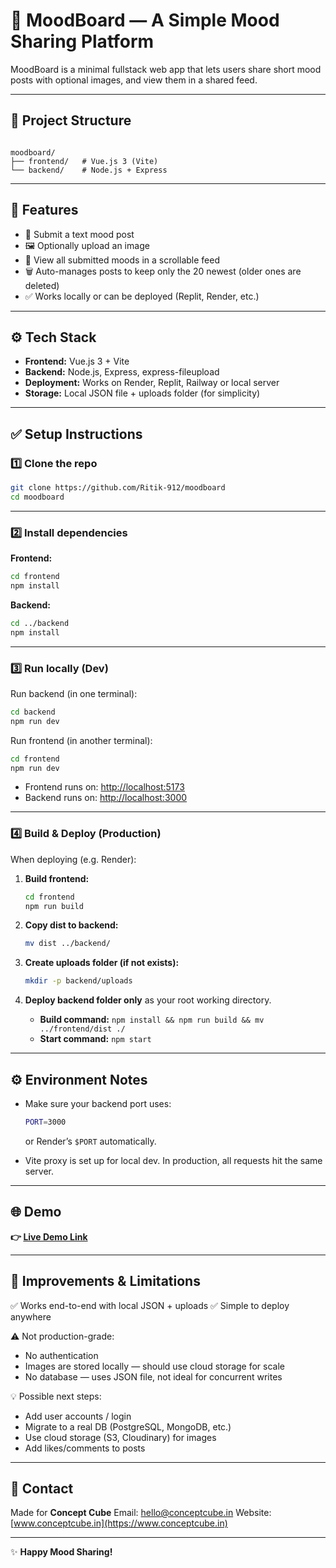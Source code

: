 
# 🎨 MoodBoard — A Simple Mood Sharing Platform

MoodBoard is a minimal fullstack web app that lets users share short mood posts with optional images, and view them in a shared feed.

---

## 📁 Project Structure

```

moodboard/
├── frontend/   # Vue.js 3 (Vite)
└── backend/    # Node.js + Express

```

---

## 🚀 Features

- 📄 Submit a text mood post
- 🖼️ Optionally upload an image
- 📰 View all submitted moods in a scrollable feed
- 🗑️ Auto-manages posts to keep only the 20 newest (older ones are deleted)
- ✅ Works locally or can be deployed (Replit, Render, etc.)

---

## ⚙️ Tech Stack

- **Frontend:** Vue.js 3 + Vite
- **Backend:** Node.js, Express, express-fileupload
- **Deployment:** Works on Render, Replit, Railway or local server
- **Storage:** Local JSON file + uploads folder (for simplicity)

---

## ✅ Setup Instructions

### 1️⃣ Clone the repo

```bash
git clone https://github.com/Ritik-912/moodboard
cd moodboard
````

---

### 2️⃣ Install dependencies

**Frontend:**

```bash
cd frontend
npm install
```

**Backend:**

```bash
cd ../backend
npm install
```

---

### 3️⃣ Run locally (Dev)

Run backend (in one terminal):

```bash
cd backend
npm run dev
```

Run frontend (in another terminal):

```bash
cd frontend
npm run dev
```

* Frontend runs on: [http://localhost:5173](http://localhost:5173)
* Backend runs on: [http://localhost:3000](http://localhost:3000)

---

### 4️⃣ Build & Deploy (Production)

When deploying (e.g. Render):

1. **Build frontend:**

   ```bash
   cd frontend
   npm run build
   ```

2. **Copy dist to backend:**

   ```bash
   mv dist ../backend/
   ```

3. **Create uploads folder (if not exists):**

   ```bash
   mkdir -p backend/uploads
   ```

4. **Deploy backend folder only** as your root working directory.

   * **Build command:** `npm install && npm run build && mv ../frontend/dist ./`
   * **Start command:** `npm start`

---

## ⚙️ Environment Notes

* Make sure your backend port uses:

  ```bash
  PORT=3000
  ```

  or Render’s `$PORT` automatically.

* Vite proxy is set up for local dev. In production, all requests hit the same server.

---

## 🌐 Demo

**👉 [Live Demo Link](https://moodboard-ml5t.onrender.com/)**

---

## 📝 Improvements & Limitations

✅ Works end-to-end with local JSON + uploads
✅ Simple to deploy anywhere

⚠️ Not production-grade:

* No authentication
* Images are stored locally — should use cloud storage for scale
* No database — uses JSON file, not ideal for concurrent writes

💡 Possible next steps:

* Add user accounts / login
* Migrate to a real DB (PostgreSQL, MongoDB, etc.)
* Use cloud storage (S3, Cloudinary) for images
* Add likes/comments to posts

---

## 📧 Contact

Made for **Concept Cube**
Email: [hello@conceptcube.in](mailto:hello@conceptcube.in)
Website: [www.conceptcube.in](https://www.conceptcube.in)

---

✨ **Happy Mood Sharing!**
